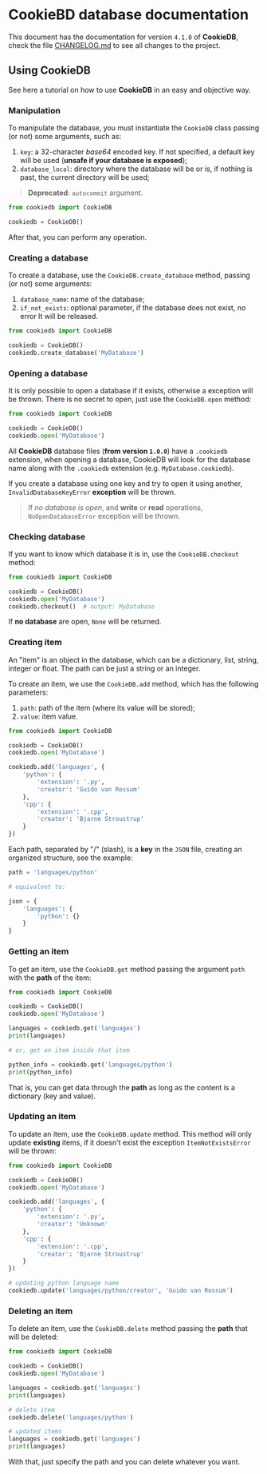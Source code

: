 # CookieBD database documentation

This document has the documentation for version `4.1.0` of **CookieDB**, check the file [CHANGELOG.md](https://github.com/jaedsonpys/cookiedb/blob/master/CHANGELOG.md) to see all changes to the project.

## Using CookieDB

See here a tutorial on how to use **CookieDB** in an easy and objective way.

### Manipulation

To manipulate the database, you must instantiate the `CookieDB` class passing (or not) some arguments, such as:

1. `key`: a 32-character _base64_ encoded key. If not specified, a default key will be used (**unsafe if your database is exposed**);
2. `database_local`: directory where the database will be or is, if nothing is past, the current directory will be used;
> **Deprecated**: `autocommit` argument.

```python
from cookiedb import CookieDB

cookiedb = CookieDB()
```

After that, you can perform any operation.

### Creating a database

To create a database, use the `CookieDB.create_database` method, passing (or not) some arguments:

1. `database_name`: name of the database;
2. `if_not_exists`: optional parameter, if the database does not exist, no error
It will be released.

```python
from cookiedb import CookieDB

cookiedb = CookieDB()
cookiedb.create_database('MyDatabase')
```

### Opening a database

It is only possible to open a database if it exists, otherwise a exception will be thrown. There is no secret to open, just use the `CookieDB.open` method:

```python
from cookiedb import CookieDB

cookiedb = CookieDB()
cookiedb.open('MyDatabase')
```

All **CookieDB** database files (**from version `1.0.0`**) have a `.cookiedb` extension, when opening a database, CookieDB will look for the database name along with the `.cookiedb` extension (e.g. `MyDatabase.cookiedb`).

If you create a database using one key and try to open it using another, `InvalidDatabaseKeyError` **exception** will be thrown.

> If _no database is open_, and **write** or **read** operations, `NoOpenDatabaseError` exception will be thrown.

### Checking database

If you want to know which database it is in, use the `CookieDB.checkout` method:

```python
from cookiedb import CookieDB

cookiedb = CookieDB()
cookiedb.open('MyDatabase')
cookiedb.checkout()  # output: MyDatabase
```

If **no database** are open, `None` will be returned.

### Creating item

An "item" is an object in the database, which can be a dictionary, list, string, integer or float. The path can be just a string or an integer.

To create an item, we use the `CookieDB.add` method, which has the following parameters:

1. `path`: path of the item (where its value will be stored);
2. `value`: item value.

```python
from cookiedb import CookieDB

cookiedb = CookieDB()
cookiedb.open('MyDatabase')

cookiedb.add('languages', {
    'python': {
        'extension': '.py',
        'creator': 'Guido van Rossum'
    },
    'cpp': {
        'extension': '.cpp',
        'creator': 'Bjarne Stroustrup'
    }
})
```

Each path, separated by "/" (slash), is a **key** in the `JSON` file, creating an organized structure, see the example:

```python
path = 'languages/python'

# equivalent to:

json = {
    'languages': {
        'python': {}
    }
}
```

### Getting an item

To get an item, use the `CookieDB.get` method passing the argument `path` with the **path** of the item:

```python
from cookiedb import CookieDB

cookiedb = CookieDB()
cookiedb.open('MyDatabase')

languages = cookiedb.get('languages')
print(languages)

# or, get an item inside that item

python_info = cookiedb.get('languages/python')
print(python_info)
```

That is, you can get data through the **path** as long as the content is a dictionary (key and value).

### Updating an item

To update an item, use the `CookieDB.update` method. This method will only update **existing** items, if it doesn't exist the exception `ItemNotExistsError` will be thrown:

```python
from cookiedb import CookieDB

cookiedb = CookieDB()
cookiedb.open('MyDatabase')

cookiedb.add('languages', {
    'python': {
        'extension': '.py',
        'creator': 'Unknown'
    },
    'cpp': {
        'extension': '.cpp',
        'creator': 'Bjarne Stroustrup'
    }
})

# updating python language name
cookiedb.update('languages/python/creator', 'Guido van Rossum')
```

### Deleting an item

To delete an item, use the `CookieDB.delete` method passing the **path** that will be deleted:

```python
from cookiedb import CookieDB

cookiedb = CookieDB()
cookiedb.open('MyDatabase')

languages = cookiedb.get('languages')
print(languages)

# delete item
cookiedb.delete('languages/python')

# updated items
languages = cookiedb.get('languages')
print(languages)
```

With that, just specify the path and you can delete whatever you want.